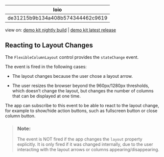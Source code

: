 <!-- loiode31215b9b134a408b574344462c9619 -->

| loio |
| -----|
| de31215b9b134a408b574344462c9619 |

<div id="loio">

view on: [demo kit nightly build](https://openui5nightly.hana.ondemand.com/#/topic/de31215b9b134a408b574344462c9619) | [demo kit latest release](https://openui5.hana.ondemand.com/#/topic/de31215b9b134a408b574344462c9619)</div>

## Reacting to Layout Changes

The `FlexibleColumnLayout` control provides the `stateChange` event.

The event is fired in the following cases:

-   The layout changes because the user chose a layout arrow.

-   The user resizes the browser beyond the 960px/1280px thresholds, which doesn’t change the layout, but changes the number of columns that can be displayed at one time.


The app can subscribe to this event to be able to react to the layout change, for example to show/hide action buttons, such as fullscreen button or close column button.

> ### Note:  
> The event is NOT fired if the app changes the `layout` property explicitly. It is only fired if it was changed internally, due to the user interacting with the layout arrows or columns appearing/disappearing.

